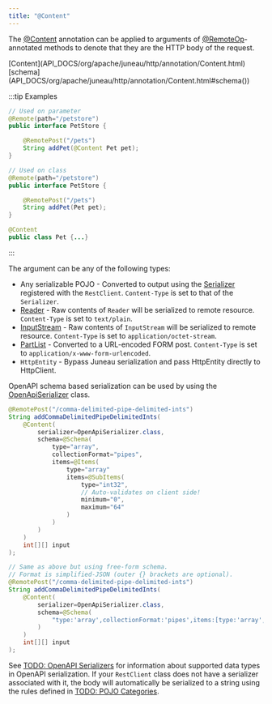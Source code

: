```yaml
---
title: "@Content"
---
```


The [@Content](API_DOCS/org/apache/juneau/http/annotation/Content.html) annotation can be applied to arguments of
[@RemoteOp](API_DOCS/org/apache/juneau/http/remote/RemoteOp.html)-annotated methods to denote that they are the HTTP body of the request.

<tree>
<node-0><java-annotation>[Content](API_DOCS/org/apache/juneau/http/annotation/Content.html)</java-annotation></node-0>
<node-1><java-method-annotation>[schema](API_DOCS/org/apache/juneau/http/annotation/Content.html#schema())</java-method-annotation></node-1>
</tree>

:::tip Examples
```java
// Used on parameter
@Remote(path="/petstore")
public interface PetStore {

    @RemotePost("/pets")
    String addPet(@Content Pet pet);
}
```

```java
// Used on class
@Remote(path="/petstore")
public interface PetStore {

    @RemotePost("/pets")
    String addPet(Pet pet);
}

@Content
public class Pet {...}
```
:::

The argument can be any of the following types:

- Any serializable POJO - Converted to output using the [Serializer](API_DOCS/org/apache/juneau/serializer/Serializer.html) registered with the `RestClient`. `Content-Type` is set to that of the `Serializer`.
- [Reader](API_DOCS/java/io/Reader.html) - Raw contents of `Reader` will be serialized to remote resource. `Content-Type` is set to `text/plain`.
- [InputStream](API_DOCS/java/io/InputStream.html) - Raw contents of `InputStream` will be serialized to remote resource. `Content-Type` is set to `application/octet-stream`.
- [PartList](API_DOCS/org/apache/juneau/http/part/PartList.html) - Converted to a URL-encoded FORM post. `Content-Type` is set to `application/x-www-form-urlencoded`.
- `HttpEntity` - Bypass Juneau serialization and pass HttpEntity directly to HttpClient.

OpenAPI schema based serialization can be used by using the [OpenApiSerializer](API_DOCS/org/apache/juneau/oapi/OpenApiSerializer.html) class.

```java
@RemotePost("/comma-delimited-pipe-delimited-ints")
String addCommaDelimitedPipeDelimitedInts(
    @Content(
        serializer=OpenApiSerializer.class,
        schema=@Schema(
            type="array",
            collectionFormat="pipes",
            items=@Items(
                type="array"
                items=@SubItems(
                    type="int32",
                    // Auto-validates on client side!
                    minimum="0",
                    maximum="64"
                )
            )
        )
    )
    int[][] input
);
```

```java
// Same as above but using free-form schema.
// Format is simplified-JSON (outer {} brackets are optional).
@RemotePost("/comma-delimited-pipe-delimited-ints")
String addCommaDelimitedPipeDelimitedInts(
    @Content(
        serializer=OpenApiSerializer.class,
        schema=@Schema(
            "type:'array',collectionFormat:'pipes',items:[type:'array',items:[type:'int32',minimum:0,maximum:64]]"
        )
    )
    int[][] input
);
```

See [TODO: OpenAPI Serializers](TODO.md) for information about supported data types in OpenAPI serialization.
If your `RestClient` class does not have a serializer associated with it, the body will automatically be serialized to a
string using the rules defined in [TODO: POJO Categories](TODO.md).